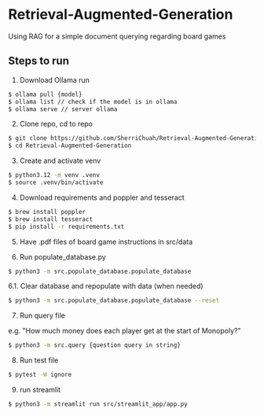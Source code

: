 # Retrieval-Augmented-Generation
Using RAG for a simple document querying regarding board games




## Steps to run
1. Download Ollama run

```bash
$ ollama pull {model}
$ ollama list // check if the model is in ollama
$ ollama serve // server ollama
```

2. Clone repo, cd to repo
```bash
$ git clone https://github.com/SherriChuah/Retrieval-Augmented-Generation.git
$ cd Retrieval-Augmented-Generation
```

3. Create and activate venv
```bash
$ python3.12 -m venv .venv
$ source .venv/bin/activate  
```

4. Download requirements and poppler and tesseract
```bash
$ brew install poppler
$ brew install tesseract
$ pip install -r requirements.txt
```

5. Have .pdf files of board game instructions in src/data


6. Run populate_database.py
```bash
$ python3 -m src.populate_database.populate_database
```

6.1. Clear database and repopulate with data (when needed)
```bash
$ python3 -m src.populate_database.populate_database --reset
```

7. Run query file

e.g. "How much money does each player get at the start of Monopoly?"
```bash
$ python3 -m src.query {question query in string}
```

8. Run test file
```bash
$ pytest -W ignore
```


9. run streamlit
```bash
$ python3 -m streamlit run src/streamlit_app/app.py
```
